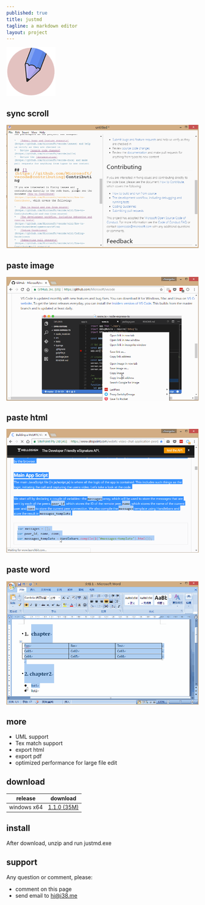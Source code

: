 ```yaml
---
published: true
title: justmd
tagline: a markdown editor
layout: project
---
```



![](../public/images/justmd.png) 

## sync scroll
![](../public/images/sync-scroll.gif)

## paste image 
![](../public/images/paste-image.gif)

## paste html
![](../public/images/paste-html.gif)

## paste word
![](../public/images/paste-word.gif)


## more
* UML support
* Tex match support
* export html
* export pdf
* optimized performance for large file edit


## download

release  | download 
------   | ------    
windows x64  | [1.1.0 (35M)](https://github.com/i38/i38.github.io/raw/master/public/justmd/justmd-win32-x64-v1.1.0.7z)      


## install 
After download, unzip and run justmd.exe


## support

Any question or comment, please:
* comment on this page
* send email to hi@i38.me






